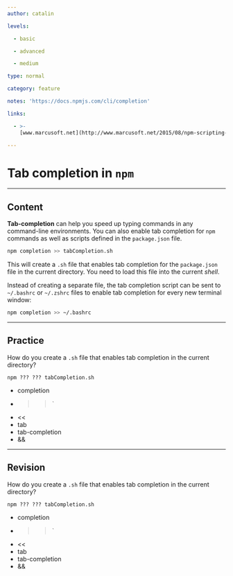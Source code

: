 ```yaml
---
author: catalin

levels:

  - basic

  - advanced

  - medium

type: normal

category: feature

notes: 'https://docs.npmjs.com/cli/completion'

links:

  - >-
    [www.marcusoft.net](http://www.marcusoft.net/2015/08/npm-scripting-configs-and-arguments.html#npm-completion){website}

---
```

# Tab completion in `npm`

---
## Content

**Tab-completion** can help you speed up typing commands in any command-line environments. You can also enable tab completion for `npm` commands as well as scripts defined in the `package.json` file.

```bash
npm completion >> tabCompletion.sh
```
This will create a `.sh` file that enables tab completion for the `package.json` file in the current directory.
You need to load this file into the current *shell*.

Instead of creating a separate file, the tab completion script can be sent to `~/.bashrc` or `~/.zshrc` files to enable tab completion for every new terminal window:
```bash
npm completion >> ~/.bashrc
```

---
## Practice

How do you create a `.sh` file that enables tab completion in the current directory?

```
npm ??? ??? tabCompletion.sh
```

* completion
* >>`
* <<
* tab
* tab-completion
* &&

---
## Revision

How do you create a `.sh` file that enables tab completion in the current directory?

```
npm ??? ??? tabCompletion.sh
```

* completion
* >>`
* <<
* tab
* tab-completion
* &&